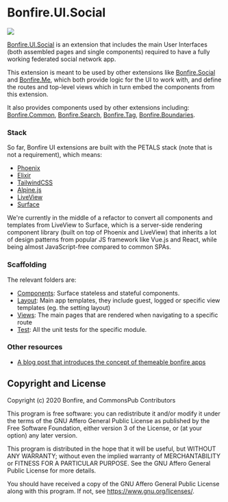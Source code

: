 # Bonfire.UI.Social
![](https://i.imgur.com/XoQvDCW.png)

[Bonfire.UI.Social](http://bonfirenetworks.org/extensions/ui_social.html) is an extension that includes the main User Interfaces (both assembled pages and single components) required to have a fully working federated social network app.

This extension is meant to be used by other extensions like [Bonfire.Social](https://github.com/bonfire-networks/bonfire_social) and [Bonfire.Me](https://github.com/bonfire-networks/bonfire_me), which both provide logic for the UI to work with, and define the routes and top-level views which in turn embed the components from this extension.

It also provides components used by other extensions including: [Bonfire.Common](https://github.com/bonfire-networks/bonfire_common), [Bonfire.Search](https://github.com/bonfire-networks/bonfire_search), [Bonfire.Tag](https://github.com/bonfire-networks/bonfire_tag), [Bonfire.Boundaries](https://github.com/bonfire-networks/bonfire_boundaries). 

### Stack

So far, Bonfire UI extensions are built with the PETALS stack (note that is not a requirement), which means:

- [Phoenix](https://www.phoenixframework.org/)
- [Elixir](https://elixir-lang.org/)
- [TailwindCSS](https://tailwindcss.com/)
- [Alpine.js](https://alpinejs.dev/)
- [LiveView](https://github.com/phoenixframework/phoenix_live_view#readme)
- [Surface](https://surface-ui.org/)

We're currently in the middle of a refactor to convert all components and templates from LiveView to Surface, which is a server-side rendering component library (built on top of Phoenix and LiveView) that inherits a lot of design patterns from popular JS framework like Vue.js and React, while being almost JavaScript-free compared to common SPAs.  

### Scaffolding
The relevant folders are:
- [Components](https://github.com/bonfire-networks/bonfire_ui_social/tree/main/lib/web/components): Surface stateless and stateful components.
- [Layout](https://github.com/bonfire-networks/bonfire_ui_social/tree/main/lib/web/layout): Main app templates, they include guest, logged or specific view templates (eg. the setting layout)
- [Views](https://github.com/bonfire-networks/bonfire_ui_social/tree/main/lib/web/views): The main pages that are rendered when navigating to a specific route
- [Test](https://github.com/bonfire-networks/bonfire_ui_social/tree/main/test): All the unit tests for the specific module.

### Other resources
- [A blog post that introduces the concept of themeable bonfire apps](https://bonfirenetworks.org/posts/let_thousand_bonfires_bloom/)


## Copyright and License

Copyright (c) 2020 Bonfire, and CommonsPub Contributors

This program is free software: you can redistribute it and/or modify
it under the terms of the GNU Affero General Public License as
published by the Free Software Foundation, either version 3 of the
License, or (at your option) any later version.

This program is distributed in the hope that it will be useful, but
WITHOUT ANY WARRANTY; without even the implied warranty of
MERCHANTABILITY or FITNESS FOR A PARTICULAR PURPOSE.  See the GNU
Affero General Public License for more details.

You should have received a copy of the GNU Affero General Public
License along with this program.  If not, see <https://www.gnu.org/licenses/>.
